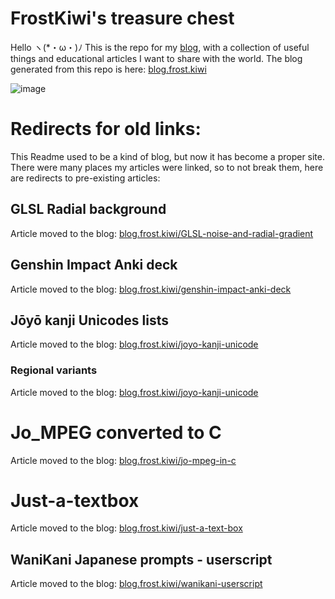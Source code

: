 # FrostKiwi's treasure chest
Hello ヽ(*・ω・)ﾉ 
This is the repo for my [blog](https://blog.frost.kiwi), with a collection of useful things and educational articles I want to share with the world.
The blog generated from this repo is here: [blog.frost.kiwi](https://blog.frost.kiwi)

 ![image](https://github.com/user-attachments/assets/c25caeb8-e671-497b-9cd9-30ac42882cf6)

# Redirects for old links:
This Readme used to be a kind of blog, but now it has become a proper site. There were many places my articles were linked, so to not break them, here are redirects to pre-existing articles:
## GLSL Radial background
Article moved to the blog: [blog.frost.kiwi/GLSL-noise-and-radial-gradient](https://blog.frost.kiwi/GLSL-noise-and-radial-gradient)
## Genshin Impact Anki deck
Article moved to the blog: [blog.frost.kiwi/genshin-impact-anki-deck](https://blog.frost.kiwi/genshin-impact-anki-deck)
## Jōyō kanji Unicodes lists
Article moved to the blog: [blog.frost.kiwi/joyo-kanji-unicode](https://blog.frost.kiwi/joyo-kanji-unicode)
### Regional variants
Article moved to the blog: [blog.frost.kiwi/joyo-kanji-unicode](https://blog.frost.kiwi/joyo-kanji-unicode)
# Jo_MPEG converted to C
Article moved to the blog: [blog.frost.kiwi/jo-mpeg-in-c](https://blog.frost.kiwi/jo-mpeg-in-c)
# Just-a-textbox
Article moved to the blog: [blog.frost.kiwi/just-a-text-box](https://blog.frost.kiwi/just-a-text-box)
## WaniKani Japanese prompts - userscript
Article moved to the blog: [blog.frost.kiwi/wanikani-userscript](https://blog.frost.kiwi/wanikani-userscript)
